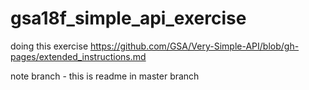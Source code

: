 # gsa18f_simple_api_exercise
doing this exercise https://github.com/GSA/Very-Simple-API/blob/gh-pages/extended_instructions.md

note branch - this is readme in master branch
